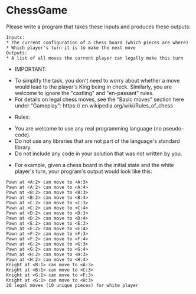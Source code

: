 # ChessGame
Please write a program that takes these inputs and produces these outputs:
```
Inputs:
* The current configuration of a chess board (which pieces are where)
* Which player's turn it is to make the next move
Outputs:
* A list of all moves the current player can legally make this turn
```
- IMPORTANT:
* To simplify the task, you don't need to worry about whether a move would lead
to the player's King being in check. Similarly, you are welcome to ignore the "castling" and "en-passant" rules.
* For details on legal chess moves, see the "Basic moves" section here under "Gameplay": https://
en.wikipedia.org/wiki/Rules_of_chess
- Rules:
* You are welcome to use any real programming language (no pseudo-code).
* Do not use any libraries that are not part of the language's standard library.
* Do not include any code in your solution that was not written by you.
- For example, given a chess board in the initial state and the white player's turn, your program's output would look like this:
```
Pawn at <A:2> can move to <A:3>
Pawn at <A:2> can move to <A:4>
Pawn at <B:2> can move to <B:3>
Pawn at <B:2> can move to <B:4>
Pawn at <C:2> can move to <C:3>
Pawn at <C:2> can move to <C:4>
Pawn at <D:2> can move to <D:3>
Pawn at <D:2> can move to <D:4>
Pawn at <E:2> can move to <E:3>
Pawn at <E:2> can move to <E:4>
Pawn at <F:2> can move to <F:3>
Pawn at <F:2> can move to <F:4>
Pawn at <G:2> can move to <G:3>
Pawn at <G:2> can move to <G:4>
Pawn at <H:2> can move to <H:3>
Pawn at <H:2> can move to <H:4>
Knight at <B:1> can move to <A:3>
Knight at <B:1> can move to <C:3>
Knight at <G:1> can move to <F:3>
Knight at <G:1> can move to <H:3>
20 legal moves (10 unique pieces) for white player
```